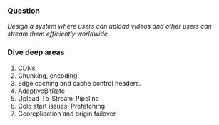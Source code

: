 ### Question
*Design a system where users can upload videos and other users can stream them efficiently worldwide.*

### Dive deep areas
1. CDNs.
2. Chunking, encoding.
3. Edge caching and cache control headers.
4. AdaptiveBitRate
5. Upload-To-Stream-Pipeline
6. Cold start issues: Prefetching
7.  Georeplication and origin failover

